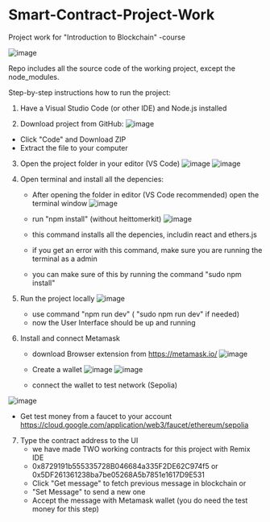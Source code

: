 # Smart-Contract-Project-Work
Project work for "Introduction to Blockchain" -course

![image](https://github.com/user-attachments/assets/54e1665d-c38a-4c56-a6c7-0a1bc2747bc9)


Repo includes all the source code of the working project, except the node_modules.

Step-by-step instructions how to run the project:

1) Have a Visual Studio Code (or other IDE) and Node.js installed

2) Download project from GitHub:
![image](https://github.com/user-attachments/assets/ad2c3bf9-e680-4b12-8cdd-68ef2b87c72a)

  - Click "Code" and Download ZIP
  - Extract the file to your computer

3) Open the project folder in your editor (VS Code)
![image](https://github.com/user-attachments/assets/547e2528-e517-4027-816a-dfd764faac3c)
![image](https://github.com/user-attachments/assets/02c00a7c-bcdb-4f20-88c2-ecdc4cbd0791)

4) Open terminal and install all the depencies:
   - After opening the folder in editor (VS Code recommended) open the terminal window
![image](https://github.com/user-attachments/assets/ffa20bd3-fec1-4123-b2ab-3e97c6d8f712)

   - run "npm install" (without heittomerkit)
![image](https://github.com/user-attachments/assets/3374b115-9f64-4991-acd9-3e215490d937)

   - this command installs all the depencies, includin react and ethers.js
   - if you get an error with this command, make sure you are running the terminal as a admin
   - you can make sure of this by running the command "sudo npm install"

5) Run the project locally
![image](https://github.com/user-attachments/assets/7cf0101c-573e-40a5-a46d-1af754b25429)

   - use command "npm run dev" ( "sudo npm run dev" if needed)
   - now the User Interface should be up and running

6) Install and connect Metamask
   - download Browser extension from https://metamask.io/
![image](https://github.com/user-attachments/assets/c987a8cd-410c-4869-8e38-94f8047cd7b1)

   - Create a wallet
![image](https://github.com/user-attachments/assets/22b48141-cbf6-4be7-9ed3-f7690d161888)
![image](https://github.com/user-attachments/assets/217a278f-6023-418b-9dff-db626963e38d)
   - connect the wallet to test network (Sepolia)


![image](https://github.com/user-attachments/assets/922a03f0-e601-4618-860e-441db675b4bf)

   - Get test money from a faucet to your account https://cloud.google.com/application/web3/faucet/ethereum/sepolia

7) Type the contract address to the UI
   - we have made TWO working contracts for this project with Remix IDE
   - 0x8729191b555335728B046684a335F2DE62C974f5 or
     0x5DF261361238ba7be05268A5b7851e1617D9E531
   - Click "Get message" to fetch previous message in blockchain or
   - "Set Message" to send a new one
   - Accept the message with Metamask wallet (you do need the test money for this step)
